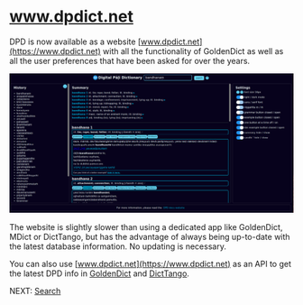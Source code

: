 # www.dpdict.net

DPD is now available as a website [www.dpdict.net](https://www.dpdict.net) with all the functionality of GoldenDict as well as all the user preferences that have been asked for over the years.

![website full page](pics/dpdict.net/dpdict_fullapge.png)

The website is slightly slower than using a dedicated app like GoldenDict, MDict or DictTango, but has the advantage of always being up-to-date with the latest database information. No updating is necessary.

You can also use [www.dpdict.net](https://www.dpdict.net) as an API to get the latest DPD info in [GoldenDict](dpdict_api_gd.md) and [DictTango](dpdict_api_dt.md).

NEXT: [Search](dpdict_search.md)
